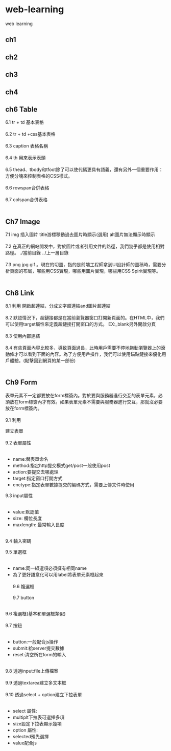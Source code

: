 # web-learning
web learning

## ch1

## ch2

## ch3

## ch4

## ch6 Table
6.1 tr + td 基本表格 <br><br/>
6.2 tr + td +css基本表格 <br><br/>
6.3 caption 表格名稱 <br><br/>
6.4 th 用來表示表頭 <br><br/>
6.5 thead、tbody和tfoot除了可以使代碼更具有語義，還有另外一個重要作用：方便分塊來控制表格的CSS樣式。 <br><br/>
6.6 rowspan合併表格 <br><br/>
6.7 colspan合併表格 <br><br/>
## Ch7 Image
7.1 img 插入圖片 title游標移動過去圖片時顯示(選用) alt圖片無法顯示時顯示<br><br/>
7.2 在真正的網站開发中，對於圖片或者引用文件的路徑，我們幾乎都是使用相對路徑。 ./當前目錄 ../上一層目錄<br><br/>
7.3 png jpg gif 。現在的切圖，指的是前端工程師拿到UI設計師的圖稿時，需要分析頁面的布局，哪些用CSS實現，哪些用圖片實現，哪些用CSS Spirit實現等。<br><br/>
## Ch8 Link
8.1 利用 <a>開啟超連結，分成文字超連結and圖片超連結<br><br/>
8.2 默認情況下，超鏈接都是在當前瀏覽器窗口打開新頁面的。在HTML中，我們可以使用target屬性來定義超鏈接打開窗口的方式。 EX:_blank另外開啟分頁<br><br/>
8.3 使用內部連結<br><br/>
8.4 有些頁面內容比較多，導致頁面過長，此時用戶需要不停地拖動瀏覽器上的滾動條才可以看到下面的內容。為了方便用戶操作，我們可以使用錨點鏈接來優化用戶體驗。(點擊回到網頁的某一部份)<br><br/>
 
## Ch9 Form
表單元素不一定都要放在form標簽內。對於要與服務器進行交互的表單元素，必須放在form標簽內才有效。如果表單元素不需要與服務器進行交互，那就沒必要放在form標簽內。<br><br/>
9.1 利用<form>建立表單<br><br/>
9.2 表單屬性 <br><br/>
  * name:替表單命名
  * method:指定http提交模式get/post一般使用post
  * action:要提交去哪處理
  * target:指定窗口打開方式
  * enctype:指定表單數據提交的編碼方式，需要上傳文件時使用

9.3 input屬性<br><br/>
  * value:默認值
  * size: 欄位長度
  * maxlength: 最常輸入長度<br><br/>
 
9.4 輸入密碼
 
9.5 單選框<br><br/>
  * name:同一組選項必須擁有相同name
  * 為了更好語意化可以用label將表單元素框起來<br><br/>
9.6 複選框<br><br/>
9.7 button<br><br/>
 
9.6 複選框(基本和單選框類似)<br><br/>
9.7 按鈕<br><br/>
  * button:一般配合js操作
  * submit:給server提交數據
  * reset:清空所在form的輸入<br><br/>

9.8 透過input:file上傳檔案<br><br/>
9.9 透過textarea建立多文本框<br><br/>
9.10 透過select + option建立下拉表單<br><br/>
 * select 屬性:
  * multiplt下拉表可選擇多項
  * size設定下拉表顯示幾項
 * option 屬性:
  * selected預先選擇
  * value配合js
